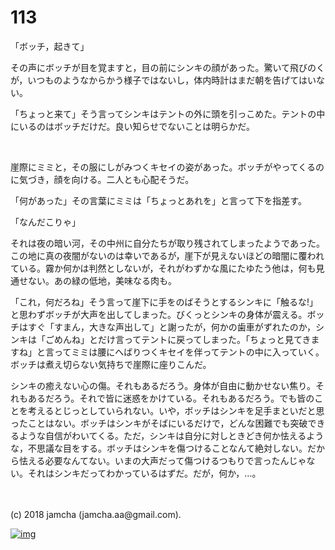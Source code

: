 # 113

「ボッチ，起きて」  

その声にボッチが目を覚ますと，目の前にシンキの顔があった。驚いて飛びのくが，いつものようなからかう様子ではないし，体内時計はまだ朝を告げてはいない。  

「ちょっと来て」そう言ってシンキはテントの外に頭を引っこめた。テントの中にいるのはボッチだけだ。良い知らせでないことは明らかだ。  

<br>  

崖際にミミと，その服にしがみつくキセイの姿があった。ボッチがやってくるのに気づき，顔を向ける。二人とも心配そうだ。  

「何があった」その言葉にミミは「ちょっとあれを」と言って下を指差す。  

「なんだこりゃ」  

それは夜の暗い河，その中州に自分たちが取り残されてしまったようであった。この地に真の夜闇がないのは幸いであるが，崖下が見えないほどの暗闇に覆われている。霧か何かは判然としないが，それがわずかな風にたゆたう他は，何も見通せない。あの緑の低地，美味なる肉も。  

「これ，何だろね」そう言って崖下に手をのばそうとするシンキに「触るな!」と思わずボッチが大声を出してしまった。びくっとシンキの身体が震える。ボッチはすぐ「すまん，大きな声出して」と謝ったが，何かの歯車がずれたのか，シンキは「ごめんね」とだけ言ってテントに戻ってしまった。「ちょっと見てきますね」と言ってミミは腰にへばりつくキセイを伴ってテントの中に入っていく。ボッチは煮え切らない気持ちで崖際に座りこんだ。  

シンキの癒えない心の傷。それもあるだろう。身体が自由に動かせない焦り。それもあるだろう。それで皆に迷惑をかけている。それもあるだろう。でも皆のことを考えるとじっとしていられない。いや，ボッチはシンキを足手まといだと思ったことはない。ボッチはシンキがそばにいるだけで，どんな困難でも突破できるような自信がわいてくる。ただ，シンキは自分に対しときどき何か怯えるような，不思議な目をする。ボッチはシンキを傷つけることなんて絶対しない。だから怯える必要なんてない。いまの大声だって傷つけるつもりで言ったんじゃない。それはシンキだってわかっているはずだ。だが，何か，…。  

<br>  
<br>  
(c) 2018 jamcha (jamcha.aa@gmail.com).  

[![img](http://i.creativecommons.org/l/by-nc-sa/4.0/88x31.png)](http://creativecommons.org/licenses/by-nc-sa/4.0/deed)